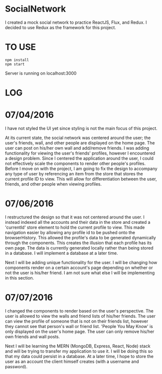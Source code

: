 # SocialNetwork

I created a mock social network to practice ReactJS, Flux, and Redux. I decided to use Redux as the framework for this project.

# TO USE

```
npm install
npm start
```

Server is running on localhost:3000

# LOG

# 07/04/2016

I have not styled the UI yet since styling is not the main focus of this project.

At its current state, the social network was centered around the user; the user's friends, wall, and other people are displayed on the home page. The user can post on his/her own wall and add/remove friends. I was adding functionality for viewing the user's friends' profiles, however I encountered a design problem. Since I centered the application around the user, I could not effectively scale the components to render other people's profiles. Before I move on with the project, I am going to fix the design to accompany any type of user by referencing an item from the store that stores the current profile ID to view. This will allow for differentiation between the user, friends, and other people when viewing profiles. 

# 07/06/2016

I restructured the design so that it was not centered around the user. I instead indexed all the accounts and their data in the store and created a 'currentId' store element to hold the current profile to view. This made navigation easier by allowing any profile id to be pushed onto the browserHistory. This allowed the profile's data to be generated dynamically through the components. This creates the illusion that each profile has its own page. The data is currently generated locally rather than being stored in a database. I will implement a database at a later time.

Next I will be adding unique functionality for the user. I will be changing how components render on a certain account's page depending on whether or not the user is his/her friend. I am not sure what else I will be implementing in this section.

# 07/07/2016

I changed the components to render based on the user's perspective. The user is allowed to view the walls and friend lists of his/her friends. The user can view the profile of someone that is not on their friends list, however they cannot see that person's wall or friend list. 'People You May Know' is only displayed on the user's home page. The user can only remove his/her own friends and wall posts. 

Next I will be learning the MERN (MongoDB, Express, React, Node) stack and will be trying to transfer my application to use it. I will be doing this so that my data could persist in a database. At a later time, I hope to store the user as an account the client himself creates (with a username and password).